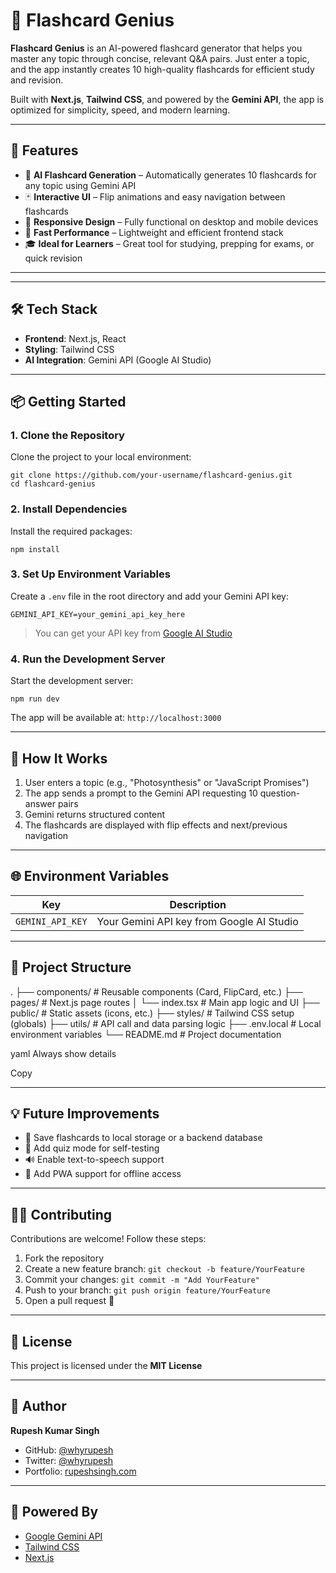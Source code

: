 # 🧠 Flashcard Genius

**Flashcard Genius** is an AI-powered flashcard generator that helps you master any topic through concise, relevant Q&A pairs. Just enter a topic, and the app instantly creates 10 high-quality flashcards for efficient study and revision.

Built with **Next.js**, **Tailwind CSS**, and powered by the **Gemini API**, the app is optimized for simplicity, speed, and modern learning.

---

## 🚀 Features

- 🔮 **AI Flashcard Generation** – Automatically generates 10 flashcards for any topic using Gemini API  
- 🃏 **Interactive UI** – Flip animations and easy navigation between flashcards  
- 📱 **Responsive Design** – Fully functional on desktop and mobile devices  
- 💨 **Fast Performance** – Lightweight and efficient frontend stack  
- 🎓 **Ideal for Learners** – Great tool for studying, prepping for exams, or quick revision  

---


---

## 🛠️ Tech Stack

- **Frontend**: Next.js, React  
- **Styling**: Tailwind CSS  
- **AI Integration**: Gemini API (Google AI Studio)

---

## 📦 Getting Started

### 1. Clone the Repository

Clone the project to your local environment:

`git clone https://github.com/your-username/flashcard-genius.git`  
`cd flashcard-genius`

### 2. Install Dependencies

Install the required packages:

`npm install`

### 3. Set Up Environment Variables

Create a `.env` file in the root directory and add your Gemini API key:

`GEMINI_API_KEY=your_gemini_api_key_here`

> You can get your API key from [Google AI Studio](https://ai.google.dev/)

### 4. Run the Development Server

Start the development server:

`npm run dev`

The app will be available at: `http://localhost:3000`

---

## 🧠 How It Works

1. User enters a topic (e.g., "Photosynthesis" or "JavaScript Promises")  
2. The app sends a prompt to the Gemini API requesting 10 question-answer pairs  
3. Gemini returns structured content  
4. The flashcards are displayed with flip effects and next/previous navigation  

---

## 🌐 Environment Variables

| Key                        | Description                                 |
|----------------------------|---------------------------------------------|
| `GEMINI_API_KEY` | Your Gemini API key from Google AI Studio   |

---

## 📁 Project Structure

.
├── components/ # Reusable components (Card, FlipCard, etc.)
├── pages/ # Next.js page routes
│ └── index.tsx # Main app logic and UI
├── public/ # Static assets (icons, etc.)
├── styles/ # Tailwind CSS setup (globals)
├── utils/ # API call and data parsing logic
├── .env.local # Local environment variables
└── README.md # Project documentation

yaml
Always show details

Copy

---

## 💡 Future Improvements

- 📝 Save flashcards to local storage or a backend database  
- 🧠 Add quiz mode for self-testing  
- 🔊 Enable text-to-speech support  
- 📲 Add PWA support for offline access  

---

## 🙋‍♂️ Contributing

Contributions are welcome! Follow these steps:

1. Fork the repository  
2. Create a new feature branch: `git checkout -b feature/YourFeature`  
3. Commit your changes: `git commit -m "Add YourFeature"`  
4. Push to your branch: `git push origin feature/YourFeature`  
5. Open a pull request 🚀  

---

## 📄 License

This project is licensed under the **MIT License**

---

## 👤 Author

**Rupesh Kumar Singh**

- GitHub: [@whyrupesh](https://github.com/whyrupesh)  
- Twitter: [@whyrupesh](https://twitter.com/whyrupesh)  
- Portfolio: [rupeshsingh.com](https://rupeshsingh.com)

---

## 🧠 Powered By

- [Google Gemini API](https://ai.google.dev)  
- [Tailwind CSS](https://tailwindcss.com)  
- [Next.js](https://nextjs.org)
